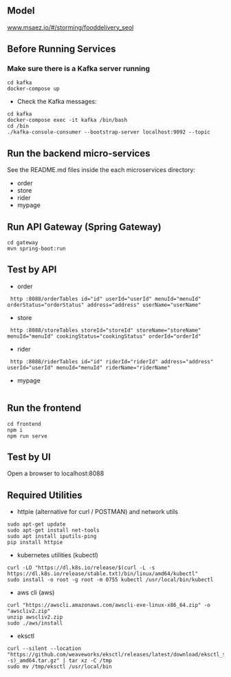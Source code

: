 # 

## Model
www.msaez.io/#/storming/fooddelivery_seol

## Before Running Services
### Make sure there is a Kafka server running
```
cd kafka
docker-compose up
```
- Check the Kafka messages:
```
cd kafka
docker-compose exec -it kafka /bin/bash
cd /bin
./kafka-console-consumer --bootstrap-server localhost:9092 --topic
```

## Run the backend micro-services
See the README.md files inside the each microservices directory:

- order
- store
- rider
- mypage


## Run API Gateway (Spring Gateway)
```
cd gateway
mvn spring-boot:run
```

## Test by API
- order
```
 http :8088/orderTables id="id" userId="userId" menuId="menuId" orderStatus="orderStatus" address="address" userName="userName" 
```
- store
```
 http :8088/storeTables storeId="storeId" storeName="storeName" menuId="menuId" cookingStatus="cookingStatus" orderId="orderId" 
```
- rider
```
 http :8088/riderTables id="id" riderId="riderId" address="address" userId="userId" menuId="menuId" riderName="riderName" 
```
- mypage
```
```


## Run the frontend
```
cd frontend
npm i
npm run serve
```

## Test by UI
Open a browser to localhost:8088

## Required Utilities

- httpie (alternative for curl / POSTMAN) and network utils
```
sudo apt-get update
sudo apt-get install net-tools
sudo apt install iputils-ping
pip install httpie
```

- kubernetes utilities (kubectl)
```
curl -LO "https://dl.k8s.io/release/$(curl -L -s https://dl.k8s.io/release/stable.txt)/bin/linux/amd64/kubectl"
sudo install -o root -g root -m 0755 kubectl /usr/local/bin/kubectl
```

- aws cli (aws)
```
curl "https://awscli.amazonaws.com/awscli-exe-linux-x86_64.zip" -o "awscliv2.zip"
unzip awscliv2.zip
sudo ./aws/install
```

- eksctl 
```
curl --silent --location "https://github.com/weaveworks/eksctl/releases/latest/download/eksctl_$(uname -s)_amd64.tar.gz" | tar xz -C /tmp
sudo mv /tmp/eksctl /usr/local/bin
```

